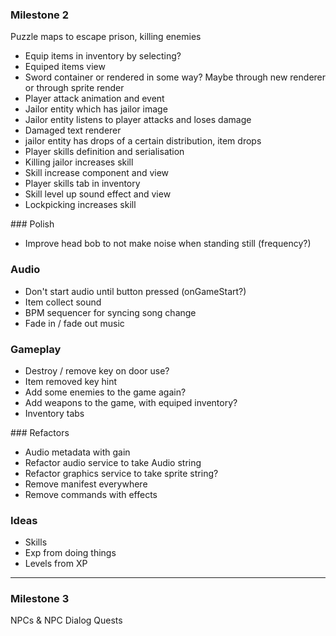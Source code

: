 
### Milestone 2
Puzzle maps to escape prison, killing enemies

* Equip items in inventory by selecting?
* Equiped items view
* Sword container or rendered in some way? Maybe through new renderer or through sprite render
* Player attack animation and event
* Jailor entity which has jailor image
* Jailor entity listens to player attacks and loses damage
* Damaged text renderer 
* jailor entity has drops of a certain distribution, item drops
* Player skills definition and serialisation
* Killing jailor increases skill
* Skill increase component and view
* Player skills tab in inventory
* Skill level up sound effect and view
* Lockpicking increases skill

### Polish 
* Improve head bob to not make noise when standing still (frequency?)

### Audio
* Don't start audio until button pressed (onGameStart?)
* Item collect sound
* BPM sequencer for syncing song change
* Fade in / fade out music

### Gameplay
* Destroy / remove key on door use?
* Item removed key hint
* Add some enemies to the game again?
* Add weapons to the game, with equiped inventory?
* Inventory tabs

### Refactors
* Audio metadata with gain 
* Refactor audio service to take Audio string
* Refactor graphics service to take sprite string?
* Remove manifest everywhere
* Remove commands with effects


### Ideas
* Skills
* Exp from doing things
* Levels from XP

-------


### Milestone 3 
NPCs & NPC Dialog
Quests


